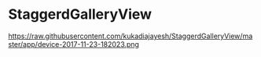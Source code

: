 # StaggerdGalleryView



https://raw.githubusercontent.com/kukadiajayesh/StaggerdGalleryView/master/app/device-2017-11-23-182023.png
